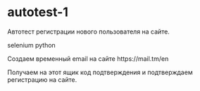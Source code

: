 # autotest-1
Автотест регистрации нового пользователя на сайте.
<p>selenium python
<p>Создаем временный email на сайте https://mail.tm/en
<p>Получаем на этот ящик код подтверждения и подтверждаем регистрацию на сайте.
